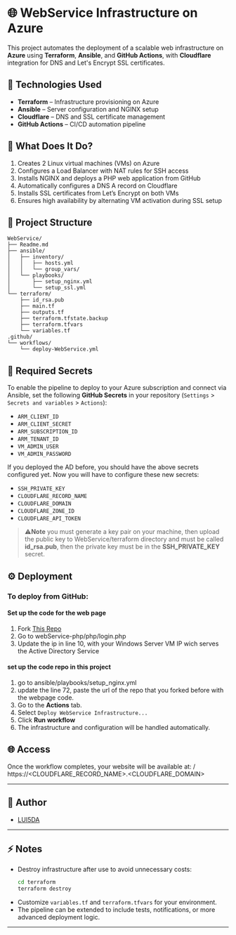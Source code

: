 
# 🌐 WebService Infrastructure on Azure

This project automates the deployment of a scalable web infrastructure on **Azure** using **Terraform**, **Ansible**, and **GitHub Actions**, with **Cloudflare** integration for DNS and Let's Encrypt SSL certificates.

## 🧰 Technologies Used

- **Terraform** – Infrastructure provisioning on Azure
- **Ansible** – Server configuration and NGINX setup
- **Cloudflare** – DNS and SSL certificate management
- **GitHub Actions** – CI/CD automation pipeline

## 🚀 What Does It Do?

1. Creates 2 Linux virtual machines (VMs) on Azure
2. Configures a Load Balancer with NAT rules for SSH access
3. Installs NGINX and deploys a PHP web application from GitHub
4. Automatically configures a DNS A record on Cloudflare
5. Installs SSL certificates from Let’s Encrypt on both VMs
6. Ensures high availability by alternating VM activation during SSL setup

## 📁 Project Structure

```
WebService/
├── Readme.md
├── ansible/
│   ├── inventory/
│   │   ├── hosts.yml
│   │   └── group_vars/
│   └── playbooks/
│       ├── setup_nginx.yml
│       └── setup_ssl.yml
└── terraform/
    ├── id_rsa.pub
    ├── main.tf
    ├── outputs.tf
    ├── terraform.tfstate.backup
    ├── terraform.tfvars
    └── variables.tf
.github/
└── workflows/
    └── deploy-WebService.yml
```


## 🔐 Required Secrets

To enable the pipeline to deploy to your Azure subscription and connect via Ansible, set the following **GitHub Secrets** in your repository (`Settings` > `Secrets and variables` > `Actions`):

- `ARM_CLIENT_ID`
- `ARM_CLIENT_SECRET`
- `ARM_SUBSCRIPTION_ID`
- `ARM_TENANT_ID`
- `VM_ADMIN_USER`
- `VM_ADMIN_PASSWORD`

If you deployed the AD before, you should have the above secrets configured yet. Now you will have to configure these new secrets:
- `SSH_PRIVATE_KEY` 
- `CLOUDFLARE_RECORD_NAME`
- `CLOUDFLARE_DOMAIN`
- `CLOUDFLARE_ZONE_ID`
- `CLOUDFLARE_API_TOKEN`

> ⚠️**Note** you must generate a key pair on your machine, then upload the public key to WebService/terraform directory and must be called **id_rsa.pub**, then the private key must be in the **SSH_PRIVATE_KEY** secret.

## ⚙️ Deployment


### To deploy from GitHub:

#### Set up the code for the web page
1. Fork [This Repo](https://github.com/LUI5DA/webService-php)
2. Go to webService-php/php/login.php
3. Update the ip in line 10, with your Windows Server VM IP wich serves the Active Directory Service


#### set up the code repo in this project
1. go to ansible/playbooks/setup_nginx.yml
2. update the line 72, paste the url of the repo that you forked before with the webpage code.
3. Go to the **Actions** tab.
4. Select `Deploy WebService Infrastructure...`
5. Click **Run workflow**
6. The infrastructure and configuration will be handled automatically.

## 🌐 Access

Once the workflow completes, your website will be available at: / https://<CLOUDFLARE_RECORD_NAME>.<CLOUDFLARE_DOMAIN>


---

## 👤 Author

- [LUI5DA](https://github.com/LUI5DA)

---

## ⚡ Notes

- Destroy infrastructure after use to avoid unnecessary costs:
  ```bash
  cd terraform
  terraform destroy
  ```
- Customize `variables.tf` and `terraform.tfvars` for your environment.
- The pipeline can be extended to include tests, notifications, or more advanced deployment logic.

---
